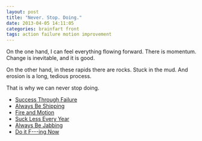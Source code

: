 ```yaml
---
layout: post
title: "Never. Stop. Doing."
date: 2013-04-05 14:11:05
categories: brainfart front
tags: action failure motion improvement
---
```


On the one hand, I can feel everything flowing forward. There is momentum. Change is inevitable, and it is good.

On the other hand, in these rapids there are rocks. Stuck in the mud. And erosion is a long, tedious process.

That is why we can never stop doing.

+ [Success Through Failure][1]
+ [Always Be Shipping][2]
+ [Fire and Motion][3]
+ [Suck Less Every Year][4]
+ [Always Be Jabbing][5]
+ [Do it F---ing Now][6]

[1]: http://www.codinghorror.com/blog/2005/05/success-through-failure.html
[2]: http://www.codinghorror.com/blog/2007/07/yes-but-what-have-you-done.html
[3]: http://www.joelonsoftware.com/articles/fog0000000339.html
[4]: http://www.codinghorror.com/blog/2006/03/sucking-less-every-year.html
[5]: http://web.archive.org/web/20070715113357/http://www.knowing.net/PermaLink,guid,e5aadb98-0a69-44e3-94cb-0afa583b0c0e.aspx
[6]: http://seoblackhat.com/2007/01/29/do-it-fucking-now/

